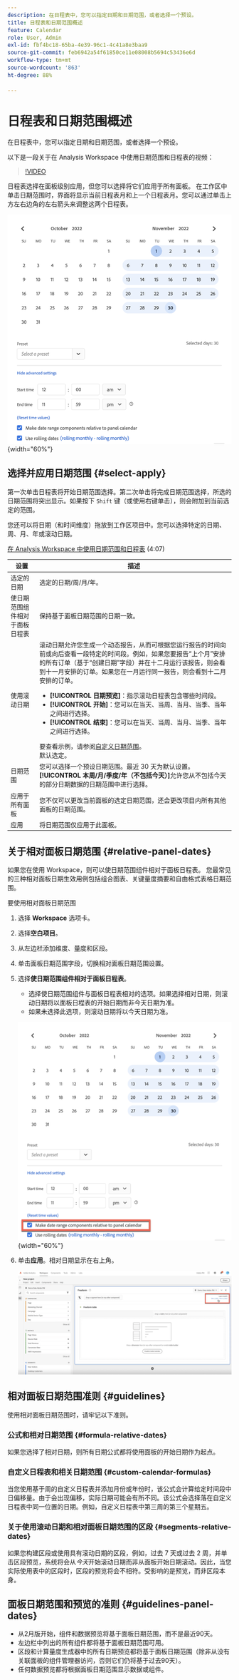 ```yaml
---
description: 在日程表中，您可以指定日期和日期范围，或者选择一个预设。
title: 日程表和日期范围概述
feature: Calendar
role: User, Admin
exl-id: fbf4bc18-65ba-4e39-96c1-4c41a8e3baa9
source-git-commit: feb6942a54f61850ce11e08008b5694c53436e6d
workflow-type: tm+mt
source-wordcount: '863'
ht-degree: 88%

---
```


# 日程表和日期范围概述

在日程表中，您可以指定日期和日期范围，或者选择一个预设。

以下是一段关于在 Analysis Workspace 中使用日期范围和日程表的视频：

>[!VIDEO](https://video.tv.adobe.com/v/23973/?quality=12)

日程表选择在面板级别应用，但您可以选择将它们应用于所有面板。 在工作区中单击日期范围时，界面将显示当前日程表月和上一个日程表月。您可以通过单击上方左右边角的左右箭头来调整这两个日程表。

![日程表](assets/aw_calendar2.png){width="60%"}

## 选择并应用日期范围 {#select-apply}

第一次单击日程表将开始日期范围选择。第二次单击将完成日期范围选择，所选的日期范围将突出显示。如果按下 `Shift` 键（或使用右键单击），则会附加到当前选定的范围。

您还可以将日期（和时间维度）拖放到工作区项目中。您可以选择特定的日期、周、月、年或滚动日期。

[在 Analysis Workspace 中使用日期范围和日程表](https://experienceleague.adobe.com/docs/analytics-learn/tutorials/analysis-workspace/calendar-and-date-ranges/using-dates-in-analysis-workspace.html?lang=zh-Hans) (4:07)

| 设置 | 描述 |
|--- |--- |
| 选定的日期 | 选定的日期/周/月/年。 |
| 使日期范围组件相对于面板日程表 | 保持基于面板日期范围的日期一致。 |
| 使用滚动日期 | 滚动日期允许您生成一个动态报告，从而可根据您运行报告的时间向前或向后查看一段特定的时间段。例如，如果您要报告“上个月”安排的所有订单（基于“创建日期”字段）并在十二月运行该报告，则会看到十一月安排的订单。如果您在一月运行同一报告，则会看到十二月安排的订单。<ul><li>**[!UICONTROL 日期预览]**：指示滚动日程表包含哪些时间段。</li><li>**[!UICONTROL 开始]**：您可以在当天、当周、当月、当季、当年之间进行选择。</li><li>**[!UICONTROL 结束]**：您可以在当天、当周、当月、当季、当年之间进行选择。</li></ul>要查看示例，请参阅[自定义日期范围](/help/analyze/analysis-workspace/components/calendar-date-ranges/custom-date-ranges.md)。 <br>默认选定。 |
| 日期范围 | 您可以选择一个预设日期范围。最近 30 天为默认设置。**[!UICONTROL 本周/月/季度/年（不包括今天）]**&#x200B;允许您从不包括今天的部分日期数据的日期范围中进行选择。 |
| 应用于所有面板 | 您不仅可以更改当前面板的选定日期范围，还会更改项目内所有其他面板的日期范围。 |
| 应用 | 将日期范围仅应用于此面板。 |

## 关于相对面板日期范围 {#relative-panel-dates}

如果您在使用 Workspace，则可以使日期范围组件相对于面板日程表。
您最常见的三种相对面板日期生效用例包括组合图表、关键量度摘要和自由格式表格日期范围。

要使用相对面板日期范围

1. 选择 **Workspace** 选项卡。
1. 选择&#x200B;**空白项目**。
1. 从左边栏添加维度、量度和区段。
1. 单击面板日期范围字段，切换相对面板日期范围设置。
1. 选择&#x200B;**使日期范围组件相对于面板日程表**。
   * 选择使日期范围组件与面板日程表相对的选项。如果选择相对日期，则滚动日期将以面板日程表的开始日期而非今天日期为准。
   * 如果未选择此选项，则滚动日期将以今天日期为准。

   ![相对面板日期](assets/relative-date-selected.png){width="60%"}

1. 单击&#x200B;**应用**。相对日期显示在右上角。

   ![自由格式的相对日期 ](assets/relative-date-range1.png)

## 相对面板日期范围准则 {#guidelines}

使用相对面板日期范围时，请牢记以下准则。

### 公式和相对日期范围 {#formula-relative-dates}

如果您选择了相对日期，则所有日期公式都将使用面板的开始日期作为起点。

### 自定义日程表和相关日期范围 {#custom-calendar-formulas}

当您使用基于周的自定义日程表并添加月份或年份时，该公式会计算给定时间段中日偏移量。由于会出现偏移，实际日期可能会有所不同。该公式会选择落在自定义日程表中同一位置的日期。例如，自定义日程表中第三周的第三个星期五。

### 关于使用滚动日期和相对面板日期范围的区段 {#segments-relative-dates}

如果您构建区段或使用具有滚动日期的区段，例如，过去 7 天或过去 2 周，并单击区段预览，系统将会从&#x200B;*今天*&#x200B;开始滚动日期而非从面板开始日期滚动。因此，当您实际使用表中的区段时，区段的预览将会不相符。受影响的是预览，而非区段本身。

## 面板日期范围和预览的准则 {#guidelines-panel-dates}

* 从2月版开始，组件和数据预览将基于面板日期范围，而不是最近90天。
* 左边栏中列出的所有组件都将基于面板日期范围可用。
* 区段和计算量度生成器中的所有日期预览都将基于面板日期范围（除非从没有关联面板的组件管理器访问，否则它们仍将基于过去90天）。
* 任何数据预览都将根据面板日期范围显示数据或组件。